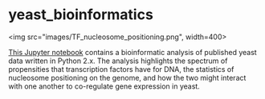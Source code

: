 # yeast_bioinformatics

<img src="images/TF_nucleosome_positioning.png", width=400>

[This Jupyter notebook](http://nbviewer.jupyter.org/github/petermchale/yeast_bioinformatics/blob/master/analysis.ipynb) contains a bioinformatic analysis of published yeast data written in Python 2.x. The analysis highlights the spectrum of propensities that transcription factors have for DNA, the statistics of nucleosome positioning on the genome, and how the two might interact with one another to co-regulate gene expression in yeast. 
